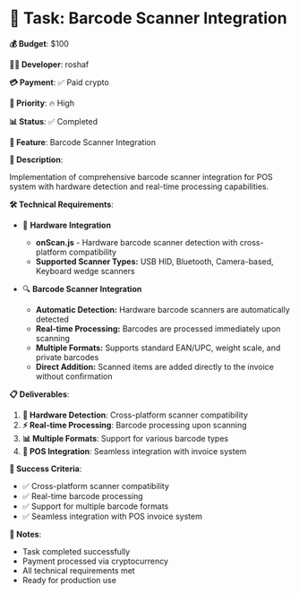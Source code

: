 # 📱 Task: Barcode Scanner Integration

**💰 Budget**: $100

**👨‍💻 Developer**: roshaf

**💳 Payment**: ✅ Paid crypto

**🎯 Priority**: 🔥 High

**📊 Status**: ✅ Completed

**🔧 Feature**: Barcode Scanner Integration

**📖 Description**:

Implementation of comprehensive barcode scanner integration for POS system with hardware detection and real-time processing capabilities.

**🛠️ Technical Requirements**:

- 📱 **Hardware Integration**
  - **onScan.js** - Hardware barcode scanner detection with cross-platform compatibility
  - **Supported Scanner Types:** USB HID, Bluetooth, Camera-based, Keyboard wedge scanners

- 🔍 **Barcode Scanner Integration**
  - **Automatic Detection:** Hardware barcode scanners are automatically detected
  - **Real-time Processing:** Barcodes are processed immediately upon scanning
  - **Multiple Formats:** Supports standard EAN/UPC, weight scale, and private barcodes
  - **Direct Addition:** Scanned items are added directly to the invoice without confirmation

**📋 Deliverables**:

1. **🔧 Hardware Detection**: Cross-platform scanner compatibility
2. **⚡ Real-time Processing**: Barcode processing upon scanning
3. **📊 Multiple Formats**: Support for various barcode types
4. **🔗 POS Integration**: Seamless integration with invoice system

**🎯 Success Criteria**:

- ✅ Cross-platform scanner compatibility
- ✅ Real-time barcode processing
- ✅ Support for multiple barcode formats
- ✅ Seamless integration with POS invoice system

**📝 Notes**:

- Task completed successfully
- Payment processed via cryptocurrency
- All technical requirements met
- Ready for production use
